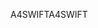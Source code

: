 <span data-ttu-id="7c389-101">A4SWIFT</span><span class="sxs-lookup"><span data-stu-id="7c389-101">A4SWIFT</span></span>